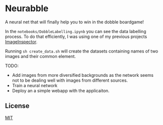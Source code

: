 # Neurabble
A neural net that will finally help you to win in the dobble boardgame!

In the ```notebooks/DobbleLabelling.ipynb``` you can see the data labelling process. To do that efficiently, I was using one of my
previous projects [ImageInspector](https://github.com/JanMalinowski/image_inspector).

Running ```sh create_data.sh``` will create the datasets containing names of two images and their common element.

TODO:
- Add images from more diversified backgrounds as the network seems not to be dealing well with images from different sources.
- Train a neural network
- Deploy an a simple webapp with the applicaiton.

## License
[MIT](https://choosealicense.com/licenses/mit/)
